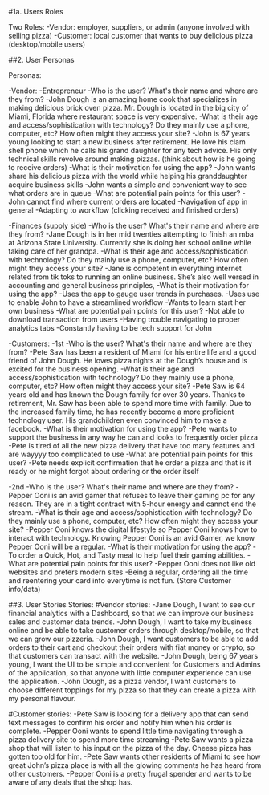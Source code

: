 #1a. Users Roles

Two Roles:
-Vendor: employer, suppliers, or admin (anyone involved with selling pizza)
-Customer: local customer that wants to buy delicious pizza (desktop/mobile users)


##2. User Personas
 
Personas:

-Vendor:
-Entrepreneur 
-Who is the user? What's their name and where are they from?
  -John Dough is an amazing home cook that specializes in making delicious brick oven pizza. Mr. Dough is located in the big city of Miami, Florida where restaurant space is very expensive. 
-What is their age and access/sophistication with technology? Do they mainly use a phone, computer, etc? How often might they access your site?
  -John is 67 years young looking to start a new business after retirement. He love his clam shell phone which he calls his grand daughter for any tech advice. His only technical skills revolve around making pizzas. (think about how is he going to receive orders)
-What is their motivation for using the app?
  -John wants share his delicious pizza with the world while helping his granddaughter acquire business skills 
  -John wants a simple and convenient way to see what orders are in queue 
-What are potential pain points for this user?
  -John cannot find where current orders are located 
  -Navigation of  app in general 
  -Adapting to workflow (clicking received and finished orders)

-Finances (supply side)
-Who is the user? What's their name and where are they from?
  -Jane Dough is in her mid twenties attempting to finish an mba at Arizona State University. Currently she is doing her school online while taking care of her grandpa. 
-What is their age and access/sophistication with technology? Do they mainly use a phone, computer, etc? How often might they access your site?
  -Jane is competent in everything internet related from tik toks to running an online business. She’s also well versed in accounting and general business principles,
-What is their motivation for using the app?
  -Uses the app to gauge user trends in purchases.
  -Uses use to enable John to have a streamlined workflow 
  -Wants to learn start her own business 
-What are potential pain points for this user?
  -Not able to download transaction from users
  -Having trouble navigating to proper analytics tabs 
  -Constantly having to be tech support for John

-Customers:
-1st 
-Who is the user? What's their name and where are they from?
  -Pete Saw has been a resident of Miami for his entire life and a good friend of John Dough. He loves pizza nights at the Dough’s house and is excited for the business opening.
-What is their age and access/sophistication with technology? Do they mainly use a phone, computer, etc? How often might they access your site?
  -Pete Saw is 64 years old and has known the Dough family for over 30 years. Thanks to retirement, Mr. Saw has been able to spend more time with family. Due to the increased family time, he has recently become a more proficient technology user. His grandchildren even convinced him to make a facebook.
-What is their motivation for using the app?
  -Pete wants to support the business in any way he can and looks to frequently order pizza
  -Pete is tired of all the new pizza delivery that have too many features and are wayyyy too complicated to use
-What are potential pain points for this user?
  -Pete needs explicit confirmation that he order a pizza and that is it ready or he might forgot about ordering or the order itself 
  
-2nd
-Who is the user? What's their name and where are they from?
  -Pepper Ooni is an avid gamer that refuses to leave their gaming pc for any reason. They are in a tight contract with 5-hour energy and cannot end the stream. 
-What is their age and access/sophistication with technology? Do they mainly use a phone, computer, etc? How often might they access your site?
  -Pepper Ooni knows the digital lifestyle so Pepper Ooni knows how to interact with technology. Knowing Pepper Ooni is an avid Gamer, we know Pepper Ooni will be a regular. 
-What is their motivation for using the app?
  -To order a Quick, Hot, and Tasty meal to help fuel their gaming abilities. 
-What are potential pain points for this user?
  -Pepper Ooni does not like old websites and prefers modern sites
  -Being a regular, ordering all the time and reentering your card info everytime is not fun. (Store Customer info/data)
  
  
##3. User Stories
Stories:
#Vendor stories:
-Jane Dough, I want to see our financial analytics with a Dashboard, so that we can improve our business sales and customer data trends. 
-John Dough, I want to take my business online and be able to take customer orders through desktop/mobile, so that we can grow our pizzeria.
-John Dough, I want customers to be able to add orders to their cart and checkout their orders with fiat money or crypto, so that customers can transact with the website.
-John Dough, being  67 years young, I want the UI to be simple and convenient for Customers and Admins of the application, so that anyone with little computer experience can use the application.
-John Dough, as a pizza vendor,  I want customers to  choose different toppings for my pizza so that they can create a pizza with my personal flavour.

#Customer stories:
-Pete Saw is looking for a delivery app that can send text messages to confirm his order and notify him when his order is complete.
-Pepper Ooni wants to spend little time navigating through a pizza delivery site to spend more time streaming
-Pete Saw wants a pizza shop that will listen to his input on the pizza of the day. Cheese pizza has gotten too old for him.
-Pete Saw wants other residents of Miami to see how great John’s pizza place is with all the glowing comments he has heard from other customers.
-Pepper Ooni is a pretty frugal spender and wants to be aware of any deals that the shop has.
